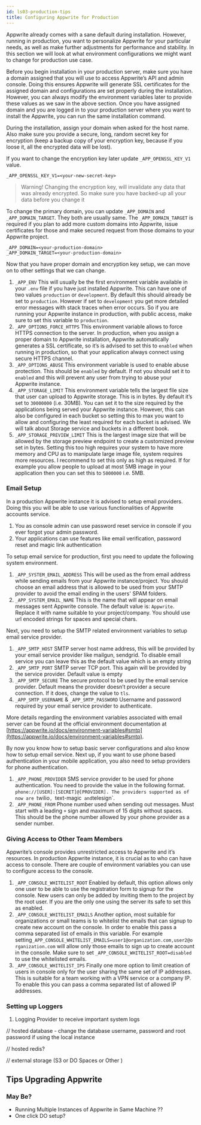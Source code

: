 ```yaml
---
id: ls03-production-tips
title: Configuring Appwrite for Production
---
```


Appwrite already comes with a sane default during installation. However, running in production, you want to personalize Appwrite for your particular needs, as well as make further adjustments for performance and stability. In this section we will look at what environment configurations we might want to change for production use case.

Before you begin installation in your production server, make sure you have a domain assigned that you will use to access Appwrite’s API and admin console. Doing this ensures Appwrite will generate SSL certificates for the assigned domain and configurations are set properly during the installation. However, you can always modify the environment variables later to provide these values as we saw in the above section. Once you have assigned domain and you are logged in to your production server where you want to install the Appwrite, you can run the same installation command.

During the installation, assign your domain when asked for the host name. Also make sure you provide a secure, long, random secret key for encryption (keep a backup copy of your encryption key, because if you loose it, all the encrypted data will be lost).

If you want to change the encryption key later update `_APP_OPENSSL_KEY_V1` value.

```
_APP_OPENSSL_KEY_V1=<your-new-secret-key>
```

> Warning! Changing the encryption key, will invalidate any data that was already encrypted. So make sure you have backed-up all your data before you change it
> 

To change the primary domain, you can update `_APP_DOMAIN` and `_APP_DOMAIN_TARGET`. They both are usually same. The `_APP_DOMAIN_TARGET` is required if you plan to add more custom domains into Appwrite, issue certificates for those and make secured request from those domains to your Appwrite project.

```
_APP_DOMAIN=<your-production-domain>
_APP_DOMAIN_TARGET=<your-production-domain>
```

Now that you have proper domain and encryption key setup, we can move on to other settings that we can change.

1. `_APP_ENV` This will usually be the first environment variable available in your `.env` file if you have just installed Appwrite. This can have one of two values `production` or `development`. By default this should already be set to `production`. However if set to `development` you get more detailed error messages with stack traces when error occurs. So if you are running your Appwrite instance in production, with public access, make sure to set this variable to `production`.
2. `_APP_OPTIONS_FORCE_HTTPS` This environment variable allows to force HTTPS connection to the server. In production, when you assign a proper domain to Appwrite installation, Appwrite automatically generates a SSL certificate, so it’s is advised to set this to `enabled` when running in production, so that your application always connect using secure HTTPS channel.
3. `_APP_OPTIONS_ABUSE` This environment variable is used to enable abuse protection. This should be `enabled` by default. If not you should set it to `enabled` and this will prevent any user from trying to abuse your Appwrite instance.
4. `_APP_STORAGE_LIMIT` This environment variable tells the largest file size that user can upload to Appwrite storage. This is in bytes. By default it’s set to `30000000` (i.e. 30MB). You can set it to the size required by the applications being served your Appwrite instance. However, this can also be configured in each bucket so setting this to max you want to allow and configuring the least required for each bucket is advised. We will talk about Storage service and buckets in a different book.
5. `_APP_STORAGE_PREVIEW_LIMIT` This is the largest image size that will be allowed by the storage preview endpoint to create a customized preview set in bytes. Setting this too high requires your system to have more memory and CPU as to manipulate large image file, system requires more resources. I recommend to set this only as high as required. If for example you allow people to upload at most 5MB image in your application then you can set this to `5000000` i.e. 5MB. 

### Email Setup

In a production Appwrite instance it is advised to setup email providers. Doing this you will be able to use various functionalities of Appwrite accounts service. 

1. You as console admin can use password reset service in console if you ever forgot your admin password.
2. Your applications can use features like email verification, password reset and magic link authentication

To setup email service for production, first you need to update the following system environment.

1. `_APP_SYSTEM_EMAIL_ADDRESS` This will be used as the from email address while sending emails from your Appwrite instance/project. You should choose an email address that is allowed to be used from your SMTP provider to avoid the email ending in the users' SPAM folders.
2. `_APP_SYSTEM_EMAIL_NAME` This is the name that will appear on email messages sent Appwrite console. The default value is: `Appwrite`. Replace it with name suitable to your project/company. You should use url encoded strings for spaces and special chars.

Next, you need to setup the SMTP related environment variables to setup email service provider.

1. `_APP_SMTP_HOST` SMTP server host name address, this will be provided by your email service provider like mailgun, sendgrid. To disable email service you can leave this as the default value which is an empty string
2. `_APP_SMTP_PORT` SMTP server TCP port. This again will be provided by the service provider. Default value is empty
3. `_APP_SMTP_SECURE` The secure protocol to be used by the email service provider. Default means the provider doesn’t provider a secure connection. If it does, change the value to `tls`.
4. `_APP_SMTP_USERNAME` & `_APP_SMTP_PASSWORD` Username and password required by your email service provider to authenticate. 

More details regarding the environment variables associated with email server can be found at the official environment documentation at [https://appwrite.io/docs/environment-variables#smtp](https://appwrite.io/docs/environment-variables#smtp).

By now you know how to setup basic server configurations and also know how to setup email service. Next up, if you want to use phone based authentication in your mobile application, you also need to setup providers for phone authentication.

1. `_APP_PHONE_PROVIDER` SMS service provider to be used for phone authentication. You need to provide the value in the following format. `phone://[USER]:[SECRET]@[PROVIDER]. The providers supported as of now are `twilio`, `text-magic`  and `telesign`.
2. `_APP_PHONE_FROM` Phone number used when sending out messages. Must start with a leading `+` sign and maximum of 15 digits without spaces. This should be the phone number allowed by your phone provider as a sender number.

### Giving Access to Other Team Members

Appwrite’s console provides unrestricted access to Appwrite and it’s resources. In production Appwrite instance, it is crucial as to who can have access to console. There are couple of environment variables you can use to configure access to the console.

1. `_APP_CONSOLE_WHITELIST_ROOT` Enabled by default, this option allows only one user to be able to use the registration form to signup for the console. New users can only be added by inviting them to the project by the root user. If you are the only one using the server its safe to set this as enabled.
2. `_APP_CONSOLE_WHITELIST_EMAILS` Another option, most suitable for organizations or small teams is to whitelist the emails that can signup to create new account on the console. In order to enable this pass a comma separated list of emails in this variable. For example  setting`_APP_CONSOLE_WHITELIST_EMAILS=user1@organization.com,user2@organization.com` will allow only those emails to sign up to create account in the console. Make sure to set `_APP_CONSOLE_WHITELIST_ROOT=disabled` to use the whitelisted emails.
3. `_APP_CONSOLE_WHITELIST_IPS` Finally one more option to limit creation of users in console only for the user sharing the same set of IP addresses. This is suitable for a team working with a VPN service or a company IP. To enable this you can pass a comma separated list of allowed IP addresses.

### Setting up Loggers

1. Logging Provider to receive important system logs

// hosted database - change the database username, password and root password if using the local instance

// hosted redis?

// external storage (S3 or DO Spaces or Other )

## Tips Upgrading Appwrite

### May Be?

- Running Multiple Instances of Appwrite in Same Machine ??
- One click DO setup?
